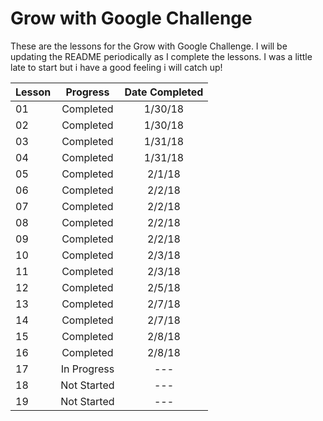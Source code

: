 # Grow with Google Challenge
These are the lessons for the Grow with Google Challenge. I will be updating the README periodically as I complete the lessons. I was a little 
late to start but i have a good feeling i will catch up!


| Lesson | Progress    | Date Completed |
| -------|:-----------:| :-------------:|
| 01     | Completed   |        1/30/18 |
| 02     | Completed   |        1/30/18 |
| 03     | Completed   |        1/31/18 |
| 04     | Completed   |        1/31/18 |
| 05     | Completed   |        2/1/18  |
| 06     | Completed   |        2/2/18  |
| 07     | Completed   |        2/2/18  |
| 08     | Completed   |        2/2/18  |
| 09     | Completed   |        2/2/18  |
| 10     | Completed   |        2/3/18  |
| 11     | Completed   |        2/3/18  |
| 12     | Completed   |        2/5/18  |
| 13     | Completed   |        2/7/18  |
| 14     | Completed   |        2/7/18  |
| 15     | Completed   |        2/8/18  |
| 16     | Completed   |        2/8/18  |
| 17     | In Progress |        ---     |
| 18     | Not Started |        ---     |
| 19     | Not Started |        ---     |
